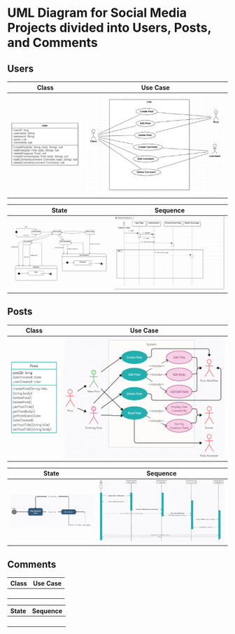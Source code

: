 UML Diagram for Social Media Projects divided into Users, Posts, and Comments
===
Users
---
| **Class** | **Use Case** |
| :---: | :---: |
| <a href="https://github.com/Trilinear/CS151-Uptick/blob/main/diagrams/users/Class%20Diagram.png"><img src="https://raw.githubusercontent.com/Trilinear/CS151-Uptick/main/diagrams/users/Class%20Diagram.png"></a> | <a href="https://github.com/Trilinear/CS151-Uptick/blob/main/diagrams/users/Use%20Case%20Diagram.png"><img src="https://raw.githubusercontent.com/Trilinear/CS151-Uptick/main/diagrams/users/Use%20Case%20Diagram.png"></a> |

| **State** | **Sequence** |
| :---: | :---: |
| <a href="https://github.com/Trilinear/CS151-Uptick/blob/main/diagrams/users/State%20Diagram.png"><img src="https://raw.githubusercontent.com/Trilinear/CS151-Uptick/main/diagrams/users/State%20Diagram.png"></a> | <a href="https://github.com/Trilinear/CS151-Uptick/blob/main/diagrams/users/Sequence%20Diagram.png"><img src="https://raw.githubusercontent.com/Trilinear/CS151-Uptick/main/diagrams/users/Sequence%20Diagram.png"></a> |

Posts
---
| **Class** | **Use Case** |
| :---: | :---: |
| <a href="https://github.com/Trilinear/CS151-Uptick/blob/main/diagrams/posts/Class%20Diagram.PNG"><img src="https://raw.githubusercontent.com/Trilinear/CS151-Uptick/main/diagrams/posts/Class%20Diagram.PNG"></a> | <a href="https://github.com/Trilinear/CS151-Uptick/blob/main/diagrams/posts/Use%20Case%20Diagram.PNG"><img src="https://raw.githubusercontent.com/Trilinear/CS151-Uptick/main/diagrams/posts/Use%20Case%20Diagram.PNG"></a> |

| **State** | **Sequence** |
| :---: | :---: 
| <a href="https://github.com/Trilinear/CS151-Uptick/blob/main/diagrams/posts/State%20Diagram.PNG"><img src="https://raw.githubusercontent.com/Trilinear/CS151-Uptick/main/diagrams/posts/State%20Diagram.PNG"></a> | <a href="https://github.com/Trilinear/CS151-Uptick/blob/main/diagrams/posts/Sequence%20Diagram.PNG"><img src="https://raw.githubusercontent.com/Trilinear/CS151-Uptick/main/diagrams/posts/Sequence%20Diagram.PNG"></a> |

Comments
---
| **Class** | **Use Case** |
| :---: | :---: |
| <a href=""><img src=""></a> | <a href=""><img src=""></a> |

| **State** | **Sequence** |
| :---: | :---: |
| <a href=""><img src=""></a> | <a href=""><img src=""></a> |

